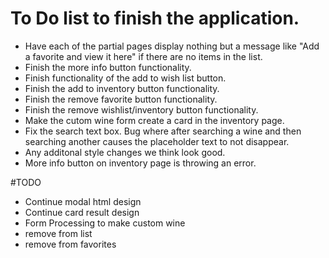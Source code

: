 # To Do list to finish the application.

- Have each of the partial pages display nothing but a message like "Add a favorite and view it here" if there are no items in the list.
- Finish the more info button functionality.
- Finish functionality of the add to wish list button.
- Finish the add to inventory button functionality.
- Finish the remove favorite button functionality.
- Finish the remove wishlist/inventory button functionality.
- Make the cutom wine form create a card in the inventory page.
- Fix the search text box. Bug where after searching a wine and then searching another causes the placeholder text to not disappear.
- Any additonal style changes we think look good.
- More info button on inventory page is throwing an error.

#TODO
- Continue modal html design
- Continue card result design
- Form Processing to make custom wine
- remove from list
- remove from favorites
